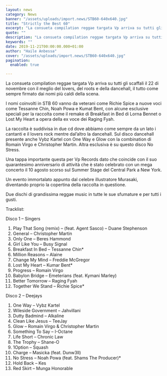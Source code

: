 ```yaml
---
layout: news
category: News
banner: "/assets/uploads/import.news/STB60-640x640.jpg"
title: "Strictly the Best 60"
excerpt: "La consueta compilation reggae targata Vp arriva su tutti gli scaffali il 22 di novembre con il meglio del lovers, del roots e della dancehall, il tutto come sempre firmato dai nomi più caldi della scena. I nomi coinvolti in STB 60 vanno da veterani come Richie Spice a nuove voci come Tessanne Chin, Noah [&hellip"
quote: ""
description: "La consueta compilation reggae targata Vp arriva su tutti gli scaffali il 22 di novembre con il meglio del lovers, del roots e della dancehall, il tutto come sempre firmato dai nomi più caldi della scena. I nomi coinvolti in STB 60 vanno da veterani come Richie Spice a nuove voci come Tessanne Chin, Noah [&hellip"
keywords: ""
date: 2019-11-21T00:00:00.000+01:00
author: "Haile Anbessa"
cover: "/assets/uploads/import.news/STB60-640x640.jpg"
pagination:
  enabled: true

---
```


La consueta compilation reggae targata Vp arriva su tutti gli scaffali il 22 di novembre con il meglio del lovers, del roots e della dancehall, il tutto come sempre firmato dai nomi più caldi della scena.

I nomi coinvolti in STB 60 vanno da veterani come Richie Spice a nuove voci come Tessanne Chin, Noah Powa e Kumat Bent, con alcune esclusive speciali per la raccolta come il remake di Breakfast in Bed di Lorna Bennet o Lost My Heart a opera della ex voce dei Raging Fyah.

La raccolta è suddivisa in due cd dove abbiamo come sempre da un lato i cantanti e il lovers rock mentre dal’altro la dancehall. Sul disco dancehall presente anche Vybz Kartel con One Way e Glow con la combination di Romain Virgo e Christopher Martin. Altra esclusiva è su questo disco No Stress.

Una tappa importante questa per Vp Records dato che coincide con il suo quarantesimo anniversario di attività che è stato celebrato con un mega concerto il 10 agosto scorso sul Summer Stage del Central Park a New York.

Un evento immortalato appunto dal celebre illustratore Murasaki, diventando proprio la copertina della raccolta in questione.

Due dischi di grandissima reggae music in tutte le sue sfumature e per tutti i gusti.

Tracklist:

Disco 1 – Singers

1. Play That Song (remix) – (feat. Agent Sasco) – Duane Stephenson
2. General – Christopher Martin
3. Only One – Beres Hammond
4. Girl Like You – Busy Signal
5. Breakfast In Bed – Tessanne Chin\*
6. Million Reasons – Alaine
7. Change My Mind – Freddie McGregor
8. Lost My Heart – Kumar Bent\*
9. Progress – Romain Virgo
10. Babylon Bridge – Emeterians (feat. Kymani Marley)
11. Better Tomorrow – Raging Fyah
12. Together We Stand – Richie Spice\*

Disco 2 – Deejays

1. One Way – Vybz Kartel
2. Wileside Government – Jahvillani
3. Dutty Badmind – Alkaline
4. Clean Like Jesus – TeeJay
5. Glow – Romain Virgo & Christopher Martin
6. Something To Say – I-Octane
7. Life Short – Chronic Law
8. The Trophy – Shane-O
9. 1Option – Squash
10. Charge – Masicka (feat. Dunw3ll)
11. No Stress – Noah Powa (feat. Shams The Producer)\*
12. Hold Back – Kes
13. Red Skirt – Munga Honorable